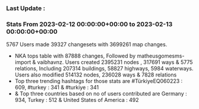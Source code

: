### Last Update :

### Stats From 2023-02-12 00:00:00+00:00 to 2023-02-13 00:00:00+00:00

5767 Users made 39327 changesets with 3699261 map changes.
- NKA tops table with 87888 changes, Followed by matheusgomesms-import & vaibhavnz. Users created 2395231 nodes , 317691 ways & 5775 relations, Including 207314 buildings, 58827 highways, 5984 waterways. Users also modified 514132 nodes, 236028 ways & 7828 relations
- Top three trending hashtags for those stats are #TürkiyeEQ060223 : 609, #turkey : 341 & #turkiye : 341
-  & Top three countries based on no of users contributed are Germany : 934, Turkey : 512 & United States of America : 492
